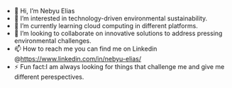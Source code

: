 - 👋 Hi, I’m Nebyu Elias
- 👀 I’m interested in technology-driven environmental sustainability.
- 🌱 I’m currently learning cloud computing in different platforms.
- 💞️ I’m looking to collaborate on innovative solutions to address pressing environmental challenges.
- 📫 How to reach me you can find me on Linkedin @https://www.linkedin.com/in/nebyu-elias/
- ⚡ Fun fact:I am always looking for things that challenge me and give me different perespectives.

<!---
Nebyu-Elias/Nebyu-Elias is a ✨ special ✨ repository because its `README.md` (this file) appears on your GitHub profile.
You can click the Preview link to take a look at your changes.
--->
